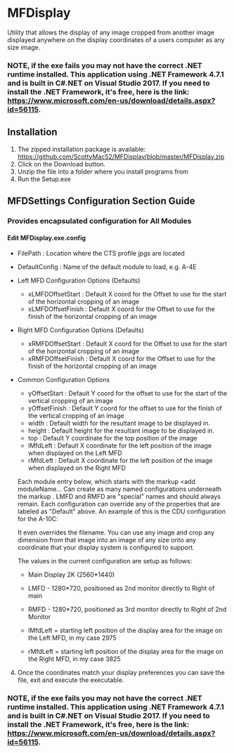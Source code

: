 # MFDisplay

Utility that allows the display of any image cropped from another image displayed anywhere on the display coordinates of a users computer as any size image.

  ### NOTE, if the exe fails you may not have the correct .NET runtime installed. This application using .NET Framework 4.7.1 and is built in C#.NET on Visual Studio 2017. If you need to install the .NET Framework, it's free, here is the link: https://www.microsoft.com/en-us/download/details.aspx?id=56115.   

## Installation
  1. The zipped installation package is available: https://github.com/ScottyMac52/MFDisplay/blob/master/MFDisplay.zip
  2. Click on the Download button.
  3. Unzip the file into a folder where you install programs from
  4. Run the Setup.exe 
  
 ## MFDSettings Configuration Section Guide
  ### Provides encapsulated configuration for All Modules
  #### Edit MFDisplay.exe.config 
  - FilePath : Location where the CTS profile jpgs are located 
  - DefaultConfig : Name of the default module to load, e.g. A-4E
  - Left MFD Configuration Options (Defaults)
    - xLMFDOffsetStart : Default X coord for the Offset to use for the start of the horizontal cropping of an image
    - xLMFDOffsetFinish : Default X coord for the Offset to use for the finish of the horizontal cropping of an image
  - Right MFD Configuration Options (Defaults)
    - xRMFDOffsetStart : Default X coord for the Offset to use for the start of the horizontal cropping of an image
    - xRMFDOffsetFinish : Default X coord for the Offset to use for the finish of the horizontal cropping of an image
  - Common Configuration Options
    - yOffsetStart : Default Y coord for the offset to use for the start of the vertical cropping of an image
    - yOffsetFinish : Default Y coord for the offset to use for the finish of the vertical cropping of an image
    - width : Default width for the resultant image to be displayed in.
    - height : Default height for the resultant image to be displayed in.
    - top : Default Y coordinate for the top position of the image 
    - lMfdLeft : Default X coordinate for the left position of the image when displayed on the Left MFD
    - rMfdLeft : Default X coordinate for the left position of the image when displayed on the Right MFD
  
    Each module entry below, which starts with the markup <add moduleName... Can create as many named configurations underneath 
    the markup <Configurations>. LMFD and RMFD are "special" names and should always remain. Each configuration can override any 
    of the properties that are labeled as "Default" above. An example of this is the CDU configuration for the A-10C:
    
    <add name="CDU" rMfdLeft="500" top="600" width="694" height="352" xRMFDOffsetStart="1" xRMFDOffsetFinish="694" yOffsetStart="1" yOffsetFinish="352" filename="DCS A10C CDU.jpg" opacity="1.0" />
    
    It even overrides the filename. You can use any image and crop any dimension from that image into an image of any size onto any 
    coordinate that your display system is configured to support.
    
    The values in the current configuration are setup as follows:
    
    - Main Display 2K (2560*1440) 
    - LMFD - 1280*720, positioned as 2nd monitor directly to Right of main
    - RMFD - 1280*720, positioned as 3rd monitor directly to Right of 2nd Monitor
    
    - lMfdLeft = starting left position of the display area for the image on the Left MFD, in my case 2975 
    - rMfdLeft = starting left position of the display area for the image on the Right MFD, in my case 3825
    
  4. Once the coordinates match your display preferences you can save the file, exit and execute the executable.
  ### NOTE, if the exe fails you may not have the correct .NET runtime installed. This application using .NET Framework 4.7.1 and is built in C#.NET on Visual Studio 2017. If you need to install the .NET Framework, it's free, here is the link: https://www.microsoft.com/en-us/download/details.aspx?id=56115.   
